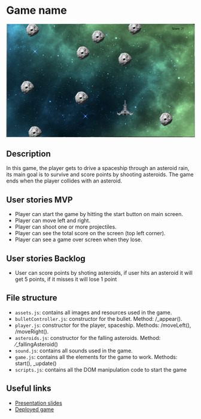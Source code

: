 # Game name


[<img src="./img/gameScreen.png">](https://github.com/Paumesonero/ih-project1-template)

## Description
In this game, the player gets to drive a spaceship through an asteroid rain, its main goal is to survive and score points by shooting asteroids.
The game ends when the player collides with an asteroid.


## User stories MVP

- Player can start the game by hitting the start button on main screen.
- Player can move left and right.
- Player can shoot one or more projectiles.
- Player can see the total score on the screen (top left corner).
- Player can see a game over screen when they lose.


## User stories Backlog

- User can score points by shoting asteroids, if user hits an asteroid it will get 5 points, if it misses it will lose 1 point

## File structure

- <code>assets.js</code>: contains all images and resources used in the game.
- <code>bulletController.js</code>: constructor for the bullet. Method: /_appear().
- <code>player.js</code>: constructor for the player, spaceship. Methods: /moveLeft(), /moveRight().
- <code>asteroids.js</code>: constructor for the falling asteroids. Method: ⁄_fallingAsteroid()
- <code>sound.js</code>: contains all sounds used in the game.
- <code>game.js</code>: contains all the elements for the game to work. Methods: start(), \_update()
- <code>scripts.js</code>: contains all the DOM manipulation code to start the game

## Useful links

<!-- When you finish, add these links and commit -->

- [Presentation slides](https://slides.com/paumesonero/minimal-b79be8)
- [Deployed game](file:///Users/paumesonero/Desktop/ironGame/template/ih-project1-template/index.html)
